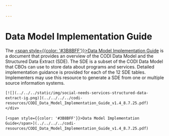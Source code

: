 ```yaml
---

---
```


# Data Model Implementation Guide

The [<span style={{color: '#3B8BFF'}}>Data Model Implementation
Guide</span>](../../../../codi-resources/CODI_Data_Model_Implementation_Guide_v1.4_8.7.25.pdf)
is a document that provides an overview of the CODI Data Model and
the Structured Data Extract (SDE). The SDE is a subset of the CODI
Data Model that CBOs can use to store data about programs and
services. Detailed implementation guidance is provided for each of
the 12 SDE tables. Implementers may use this resource to generate
a SDE from one or multiple source information systems.

<div style={{width: '250px' }}>
<div style={{border: "2px solid"}}>

    [![](../../../static/img/social-needs-services-structured-data-extract-ig.png)](../../../../codi-resources/CODI_Data_Model_Implementation_Guide_v1.4_8.7.25.pdf)
    </div>

    [<span style={{color: '#3B8BFF'}}>Data Model Implementation
    Guide</span>](../../../../codi-resources/CODI_Data_Model_Implementation_Guide_v1.4_8.7.25.pdf)
</div>
